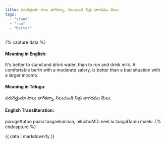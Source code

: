 ```yaml
---
title: పరుగెత్తుతూ పాలు తాగేకన్నా, నిలుచుండి నీళ్లు తాగడము మేలు.
tags:
  - "stand"
  - "run"
  - "better"
---
```


{% capture data %}
#### Meaning in English:
It's better to stand and drink water, than to run and drink milk.
A comfortable berth with a moderate salary, is better than a bad situation with a larger income.

#### Meaning in Telugu:
పరుగెత్తుతూ పాలు తాగేకన్నా, నిలుచుండి నీళ్లు తాగడము మేలు.

#### English Transliteration:
parugettutoo paalu taagaekannaa, niluchuMDi neeLlu taagaDamu maelu.
{% endcapture %}

<div class="notice">{{ data | markdownify }}</div>

